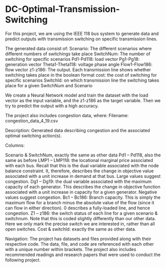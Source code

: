 # DC-Optimal-Transmission-Switching

For this project, we are using the IEEE 118 bus system to generate data and predict outputs with transmission switching on specific transmission lines. 

The generated data consist of:
Scenario: The different scenarios where different numbers of switchings take place
SwitchNum: The number of switching for specific scenarios
Pd1-Pd118: load vector
Pg1-Pg18: generation vector
Theta1-Theta118: voltage phase angle
Flow1-Flow186: flow vector
z1-z186: The output. Each transmission line shows whether switching takes place in the boolean format
cost: the cost of switching for specific scenarios
SwitchId: on which transmission line the switching takes place for a given SwitchNum and Scenario

We create a Neural Network model and train the dataset with the load vector as the input variable, and the z1-z186 as the target variable. Then we try to predict the output with a high accuracy.

The project also includes congestion data, where:
Filename: congestion_data_4_19.csv

 

Description: Generated data describing congestion and the associated optimal switching action(s).

Columns:

Scenario & SwitchNum, exactly the same as other data
Pd1 – Pd118, also the same as before
LMP1 – LMP118: the locational marginal price associated with each bus. Recall that this is the dual variable associated with the node balance constraint. It, therefore, describes the change in objective value associated with a unit increase in demand at that bus. Large values suggest congestion.
Dg1 – Dg19: the dual variable associated with the maximum capacity of each generator. This describes the change in objective function associated with a unit increase in capacity for a given generator. Negative values suggest congestion.
Bc1 – Bc186: Branch capacity. This is simply the maximum flow for a branch minus the absolute value of the flow (since it can flow in either direction). 0 describes a fully-loaded line, and hence congestion.
Z1 – z186: the switch status of each line for a given scenario & switchnum. Note that this is coded slightly differently than our other data. Here we only mark the precise switch we are interested in, rather than all open switches.
Cost & switchId: exactly the same as other data.

Navigation:
The project has datasets and files provided along with their respective code. The data, file, and code are referenced with each other with a unique number within brackets. 
The project also includes recommended readings and research papers that were used to conduct the following project.
